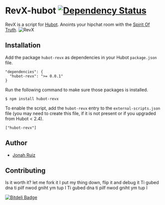 # RevX-hubot [![Dependency Status](https://gemnasium.com/jonahoffline/hubot-revx.png)](https://gemnasium.com/jonahoffline/hubot-revx)

RevX is a script for [Hubot](http://hubot.github.com/). Anoints your hipchat room with the [Spirit Of Truth](http://www.youtube.com/watch?v=MwsWskgKe5E).
![RevX](http://pixelhipsters.com/img/revx.gif)

## Installation

Add the package `hubot-revx` as dependencies in your Hubot `package.json` file.

    "dependencies": {
      "hubot-revx": ">= 0.0.1"
    }

Run the following command to make sure those packages is installed.

    $ npm install hubot-revx

To enable the script, add the `hubot-revx` entry to the `external-scripts.json` file (you may need to create this file, if it is not present or if you upgraded from Hubot < 2.4).

    ["hubot-revx"]

## Author
  * [Jonah Ruiz](http://www.pixelhipsters.com)

## Contributing

Is it worth it? let me fork it
I put my thing down, flip it and debug it
Ti gubed dna ti pilf nwod gniht ym tup I
Ti gubed dna ti pilf nwod gniht ym tup I


[![Bitdeli Badge](https://d2weczhvl823v0.cloudfront.net/jonahoffline/hubot-revx/trend.png)](https://bitdeli.com/free "Bitdeli Badge")

